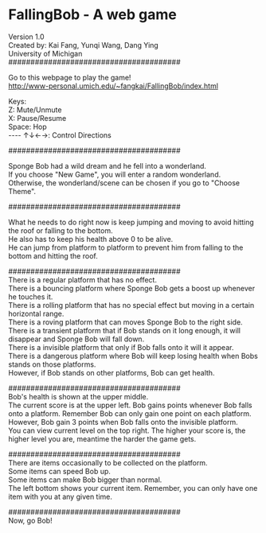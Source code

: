 # FallingBob - A web game     
Version 1.0     
Created by: Kai Fang, Yunqi Wang, Dang Ying     
University of Michigan     
#######################################     

Go to this webpage to play the game!     
http://www-personal.umich.edu/~fangkai/FallingBob/index.html     

Keys:     
Z: Mute/Unmute     
X: Pause/Resume     
Space: Hop     
---- ↑↓←→: Control Directions     

#######################################     

Sponge Bob had a wild dream and he fell into a wonderland.     
If you choose "New Game", you will enter a random wonderland.     
Otherwise, the wonderland/scene can be chosen if you go to "Choose Theme".     

#######################################     

What he needs to do right now is keep jumping and moving to avoid hitting the roof or falling to the bottom.     
He also has to keep his health above 0 to be alive.     
He can jump from platform to platform to prevent him from falling to the bottom and hitting the roof.     

#######################################     
There is a regular platform that has no effect.     
There is a bouncing platform where Sponge Bob gets a boost up whenever he touches it.     
There is a rolling platform that has no special effect but moving in a certain horizontal range.     
There is a roving platform that can moves Sponge Bob to the right side.     
There is a transient platform that if Bob stands on it long enough, it will disappear and Sponge Bob will fall down.     
There is a invisible platform that only if Bob falls onto it will it appear.     
There is a dangerous platform where Bob will keep losing health when Bobs stands on those platforms.     
However, if Bob stands on other platforms, Bob can get health.     
			
#######################################	     	
Bob's health is shown at the upper middle.     
The current score is at the upper left. Bob gains points whenever Bob falls onto a platform. Remember Bob can only gain one point on each platform.     
However, Bob gain 3 points when Bob falls onto the invisible platform.     
You can view current level on the top right. The higher your score is, the higher level you are, meantime the harder the game gets.     

#######################################		     		
There are items occasionally to be collected on the platform.     
Some items can speed Bob up.     
Some items can make Bob bigger than normal.     
The left bottom shows your current item. Remember, you can only have one item with you at any given time.     

#######################################     
Now, go Bob!	     
